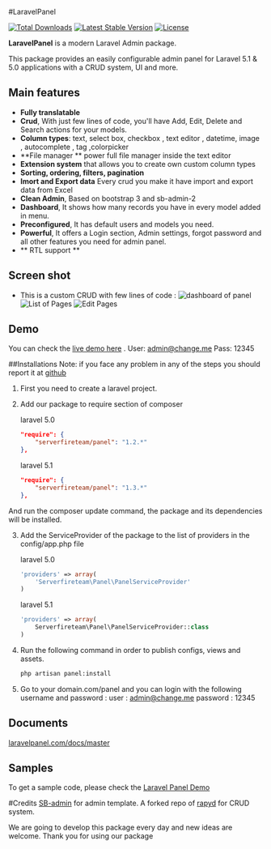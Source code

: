 #LaravelPanel

[![Total Downloads](https://poser.pugx.org/serverfireteam/panel/downloads.svg)](https://packagist.org/packages/serverfireteam/panel)
[![Latest Stable Version](https://poser.pugx.org/serverfireteam/panel/v/stable.svg)](https://packagist.org/packages/serverfireteam/panel)
[![License](https://poser.pugx.org/serverfireteam/panel/license.svg)](https://packagist.org/packages/serverfireteam/panel)

**LaravelPanel** is a modern Laravel Admin package. 

This package provides an easily configurable admin panel for Laravel 5.1 & 5.0  applications with a CRUD system, UI and more.

## Main features


- **Fully translatable**
- **Crud**, With just few lines of code, you'll have Add, Edit, Delete and Search actions for your models.
- **Column types**: text, select box, checkbox , text editor , datetime, image , autocomplete  , tag ,colorpicker 
- **File manager ** power full file manager inside the text editor 
- **Extension system** that allows you to create own custom column types
- **Sorting, ordering, filters, pagination**
- **Imort and Export data** Every  crud you make it have import and export data from Excel  
- **Clean Admin**, Based on bootstrap 3 and sb-admin-2 
- **Dashboard**, It shows how many records you have in every model added in menu.
- **Preconfigured**, It has default users and models you need.
- **Powerful**, It offers a Login section, Admin settings, forgot password and all other features you need for admin panel.
- ** RTL support **

## Screen shot 

- This is a custom CRUD with few lines of code :
![dashboard of panel](https://raw.githubusercontent.com/serverfireteam/panel/master/public/img/serverfire-panel-dashboard.jpg)
![List of Pages](https://raw.githubusercontent.com/serverfireteam/panel/master/public/img/serverfire-panel-crud.jpg)
![Edit Pages](https://raw.githubusercontent.com/serverfireteam/panel/master/public/img/serverfire-panel-crud-edit.jpg)

## Demo 
You can check the [live demo here](http://demo.serverfire.net/panel) .
User: admin@change.me
Pass: 12345 

##Installations 
Note: if you face any problem in any of the steps you should report it at [github](https://github.com/serverfireteam/panel/issues/new)

1. First you need to create a laravel project.

2. Add our package to require section of composer 
    
    laravel 5.0
    ```json
    "require": {
        "serverfireteam/panel": "1.2.*"
    },
    ```
    laravel 5.1
    ```json
    "require": {
        "serverfireteam/panel": "1.3.*"
    },
    ```

And run the composer update command, the package and its dependencies will be installed.

3. Add the ServiceProvider of the package to the list of providers in the config/app.php file

    laravel 5.0
    ```php
    'providers' => array(
        'Serverfireteam\Panel\PanelServiceProvider'
    )
    ```
    laravel 5.1
    ```php
    'providers' => array(
        Serverfireteam\Panel\PanelServiceProvider::class
    )
    ```

4. Run the following command in order to publish configs, views and assets.  

    ```bash
    php artisan panel:install

    ```
5. Go to your domain.com/panel and you can login with the following username and password :
    user : admin@change.me
    password : 12345


## Documents    
[laravelpanel.com/docs/master](http://laravelpanel.com/docs/master) 

## Samples
To get a sample code, please check the [Laravel Panel Demo](https://github.com/laravelpanel/demo)

#Credits 
[SB-admin](http://startbootstrap.com/template-overviews/sb-admin/) for admin template.
A forked repo of [rapyd](http://rapyd.com) for CRUD system.


We are going to develop this package every day and new ideas are welcome.
Thank you for using our package 


